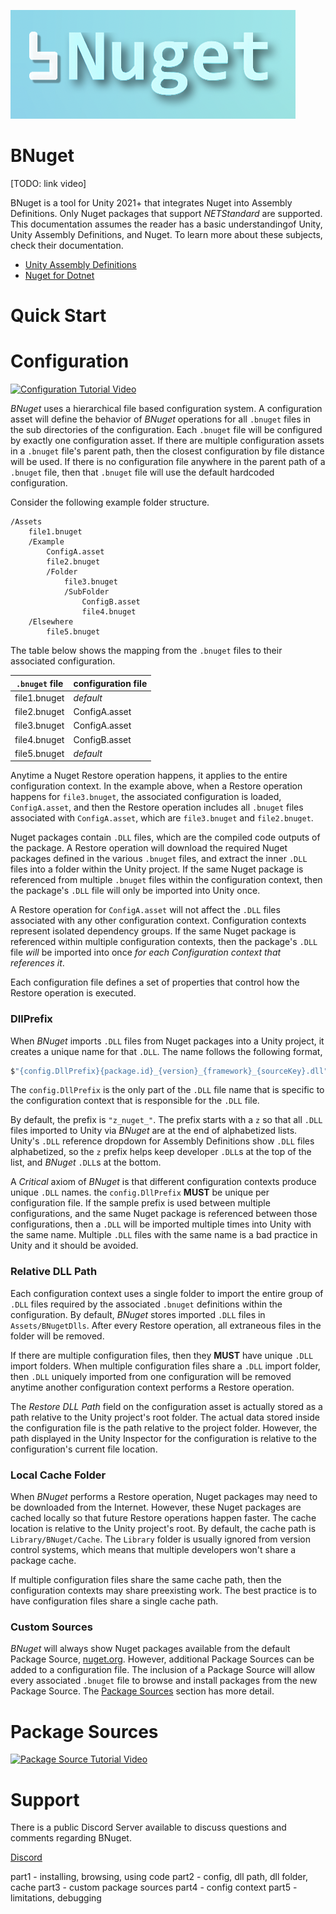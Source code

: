 ![BNugetLogo](https://github.com/cdhanna/BNugetDocs/blob/main/media/bnugetHeader.png?raw=true)

# BNuget

[TODO: link video]

BNuget is a tool for Unity 2021+ that integrates Nuget into Assembly Definitions. Only Nuget packages that support *NETStandard* are supported. This documentation assumes the reader has a basic understandingof Unity, Unity Assembly Definitions, and Nuget. To learn more about these subjects, check their documentation. 

- [Unity Assembly Definitions](https://docs.unity3d.com/Manual/ScriptCompilationAssemblyDefinitionFiles.html)
- [Nuget for Dotnet](https://learn.microsoft.com/en-us/nuget/what-is-nuget)



# Quick Start



# Configuration

[![Configuration Tutorial Video](https://img.youtube.com/vi/kurn2-vXxEk/0.jpg)](https://www.youtube.com/watch?v=kurn2-vXxEk&t=90)

_BNuget_ uses a hierarchical file based configuration system. A configuration asset will define the behavior of _BNuget_ operations for all `.bnuget` files in the sub directories of the configuration. Each `.bnuget` file will be configured by exactly one configuration asset. If there are multiple configuration assets in a `.bnuget` file's parent path, then the closest configuration by file distance will be used. If there is no configuration file anywhere in the parent path of a `.bnuget` file, then that `.bnuget` file will use the default hardcoded configuration.

Consider the following example folder structure.
```shell
/Assets
    file1.bnuget
    /Example
        ConfigA.asset
        file2.bnuget
        /Folder
            file3.bnuget
            /SubFolder
                ConfigB.asset
                file4.bnuget
    /Elsewhere
        file5.bnuget
```

The table below shows the mapping from the `.bnuget` files to their associated configuration. 

| `.bnuget` file | configuration file |
| -------------- | ------------------ |
| file1.bnuget   | _default_          |
| file2.bnuget   | ConfigA.asset      |
| file3.bnuget   | ConfigA.asset      |
| file4.bnuget   | ConfigB.asset      |
| file5.bnuget   | _default_          |


Anytime a Nuget Restore operation happens, it applies to the entire configuration context. In the example above, when a Restore operation happens for `file3.bnuget`, the associated configuration is loaded, `ConfigA.asset`, and then the Restore operation includes all `.bnuget` files associated with `ConfigA.asset`, which are `file3.bnuget` and `file2.bnuget`. 

Nuget packages contain `.DLL` files, which are the compiled code outputs of the package. A Restore operation will download the required Nuget packages defined in the various `.bnuget` files, and extract the inner `.DLL` files into a folder within the Unity project. If the same Nuget package is referenced from multiple `.bnuget` files within the configuration context, then the package's `.DLL` file will only be imported into Unity once. 

A Restore operation for `ConfigA.asset` will not affect the `.DLL` files associated with any other configuration context. Configuration contexts represent isolated dependency groups. If the same Nuget package is referenced within multiple configuration contexts, then the package's `.DLL` file _will_ be imported into once _for each Configuration context that references it_. 

Each configuration file defines a set of properties that control how the Restore operation is executed. 

### DllPrefix

When _BNuget_ imports `.DLL` files from Nuget packages into a Unity project, it creates a unique name for that `.DLL`. The name follows the following format, 

```csharp
$"{config.DllPrefix}{package.id}_{version}_{framework}_{sourceKey}.dll"
```

The `config.DllPrefix` is the only part of the `.DLL` file name that is specific to the configuration context that is responsible for the `.DLL` file. 

By default, the prefix is `"z_nuget_"`. The prefix starts with a `z` so that all `.DLL` files imported to Unity via _BNuget_ are at the end of alphabetized lists. Unity's `.DLL` reference dropdown for Assembly Definitions show `.DLL` files alphabetized, so the `z` prefix helps keep developer `.DLL`s at the top of the list, and _BNuget_ `.DLL`s at the bottom. 

A *Critical* axiom of _BNuget_ is that different configuration contexts produce unique `.DLL` names. the `config.DllPrefix` **MUST** be unique per configuration file. If the sample prefix is used between multiple configurations, and the same Nuget package is referenced between those configurations, then a `.DLL` will be imported multiple times into Unity with the same name. Multiple `.DLL` files with the same name is a bad practice in Unity and it should be avoided. 


### Relative DLL Path

Each configuration context uses a single folder to import the entire group of `.DLL` files required by the associated `.bnuget` definitions within the configuration. By default, _BNuget_ stores imported `.DLL` files in `Assets/BNugetDlls`. After every Restore operation, all extraneous files in the folder will be removed. 

If there are multiple configuration files, then they **MUST** have unique `.DLL` import folders. When multiple configuration files share a `.DLL` import folder, then `.DLL` uniquely imported from one configuration will be removed anytime another configuration context performs a Restore operation. 

The _Restore DLL Path_ field on the configuration asset is actually stored as a path relative to the Unity project's root folder. The actual data stored inside the configuration file is the path relative to the project folder. However, the path displayed in the Unity Inspector for the configuration is relative to the configuration's current file location. 

### Local Cache Folder

When _BNuget_ performs a Restore operation, Nuget packages may need to be downloaded from the Internet. However, these Nuget packages are cached locally so that future Restore operations happen faster. The cache location is relative to the Unity project's root. By default, the cache path is `Library/BNuget/Cache`. The `Library` folder is usually ignored from version control systems, which means that multiple developers won't share a package cache. 

If multiple configuration files share the same cache path, then the configuration contexts may share preexisting work. The best practice is to have configuration files share a single cache path. 

### Custom Sources

_BNuget_ will always show Nuget packages available from the default Package Source, [nuget.org](nuget.org). However, additional Package Sources can be added to a configuration file. The inclusion of a Package Source will allow every associated `.bnuget` file to browse and install packages from the new Package Source. The [Package Sources](#package-sources) section has more detail.

# Package Sources

[![Package Source Tutorial Video](https://img.youtube.com/vi/kurn2-vXxEk/0.jpg)](https://www.youtube.com/watch?v=kurn2-vXxEk&t=297)


# Support

There is a public Discord Server available to discuss questions and comments regarding BNuget. 

[Discord](https://discord.gg/yxFAFJurvU)





part1 - installing, browsing, using code
part2 - config, dll path, dll folder, cache
part3 - custom package sources
part4 - config context
part5 - limitations, debugging
